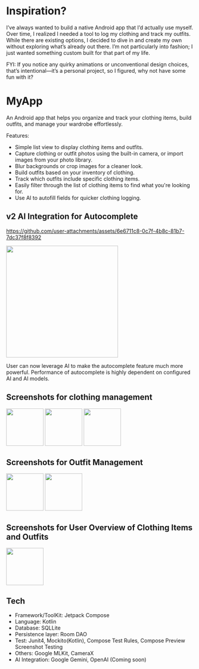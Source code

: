 # Inspiration?
I’ve always wanted to build a native Android app that I’d actually use myself. 
Over time, I realized I needed a tool to log my clothing and track my outfits. 
While there are existing options, I decided to dive in and create my own without exploring what’s already out there. 
I’m not particularly into fashion; I just wanted something custom built for that part of my life. 

FYI: If you notice any quirky animations or unconventional design choices, that’s intentional—it’s a personal project, so I figured, why not have some fun with it?

# MyApp
An Android app that helps you organize and track your clothing items, build outfits, and manage your wardrobe effortlessly.

Features:
- Simple list view to display clothing items and outfits.
- Capture clothing or outfit photos using the built-in camera, or import images from your photo library.
- Blur backgrounds or crop images for a cleaner look.
- Build outfits based on your inventory of clothing.
- Track which outfits include specific clothing items.
- Easily filter through the list of clothing items to find what you're looking for.
- Use AI to autofill fields for quicker clothing logging.

## v2 AI Integration for Autocomplete
https://github.com/user-attachments/assets/6e6711c8-0c7f-4b8c-81b7-7dc37f8f8392

<img src="https://github.com/user-attachments/assets/5179f7e3-0cfd-483b-a62d-6ce23d854506" width="300">

User can now leverage AI to make the autocomplete feature much more powerful. 
Performance of autocomplete is highly dependent on configured AI and AI models. 


## Screenshots for clothing management
<p align="left">
  <img src="https://github.com/user-attachments/assets/8ed8140c-beca-4704-acf0-fa7124db1566" width="100" />
  <img src="https://github.com/user-attachments/assets/785257c1-6729-423c-a98b-b9705865ccdc" width="100" />
  <img src="https://github.com/user-attachments/assets/ad212343-8a90-4d97-bf62-d44222023793" width="100" />
</p>

## Screenshots for Outfit Management
<p align="left">
  <img src="https://github.com/user-attachments/assets/25d0989a-0879-47ca-8b66-4159d773d7d4" width="100" />
  <img src="https://github.com/user-attachments/assets/c6618d22-1817-426c-86fe-0dbd5619b037" width="100" />
</p>

## Screenshots for User Overview of Clothing Items and Outfits
<p align="left">
  <img src="https://github.com/user-attachments/assets/8fb195b1-970e-4b15-a71b-85d998ae5ff2" width="100" />
</p>


## Tech
- Framework/ToolKit: Jetpack Compose
- Language: Kotlin
- Database: SQLLite
- Persistence layer: Room DAO
- Test: Junit4, Mockito(Kotlin), Compose Test Rules, Compose Preview Screenshot Testing 
- Others: Google MLKit, CameraX
- AI Integration: Google Gemini, OpenAI (Coming soon)

